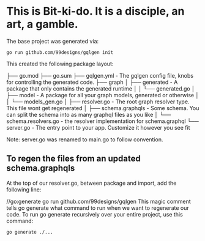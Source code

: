 # This is Bit-ki-do. It is a disciple, an art, a gamble. 

The base project was generated via:
```
go run github.com/99designs/gqlgen init
```

This created the following package layout:

├── go.mod
├── go.sum
├── gqlgen.yml               - The gqlgen config file, knobs for controlling the generated code.
├── graph
│   ├── generated            - A package that only contains the generated runtime
│   │   └── generated.go
│   ├── model                - A package for all your graph models, generated or otherwise
│   │   └── models_gen.go
│   ├── resolver.go          - The root graph resolver type. This file wont get regenerated
│   ├── schema.graphqls      - Some schema. You can split the schema into as many graphql files as you like
│   └── schema.resolvers.go  - the resolver implementation for schema.graphql
└── server.go                - The entry point to your app. Customize it however you see fit


Note: server.go was renamed to main.go to follow convention. 

## To regen the files from an updated schema.graphqls
At the top of our resolver.go, between package and import, add the following line:

//go:generate go run github.com/99designs/gqlgen
This magic comment tells go generate what command to run when we want to regenerate our code. To run go generate recursively over your entire project, use this command:

```
go generate ./...
```